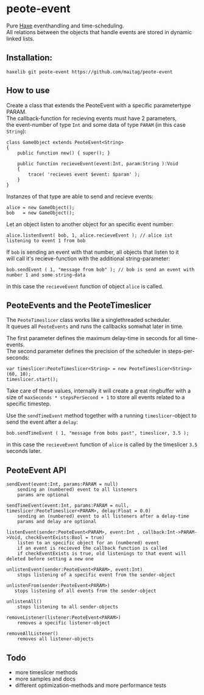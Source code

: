# peote-event

Pure [Haxe](http://haxe.org) eventhandling and time-scheduling.  
All relations between the objects that handle events are stored in dynamic linked lists.  


## Installation:
```
haxelib git peote-event https://github.com/maitag/peote-event
```


## How to use

Create a class that extends the PeoteEvent<PARAM> with a specific parametertype PARAM.  
The callback-function for recieving events must have 2 parameters,  
the event-number of type `Int` and some data of type `PARAM` (in this case `String`):
```
class GameObject extends PeoteEvent<String>
{
    public function new() { super(); }

	public function recieveEvent(event:Int, param:String ):Void 
	{
		trace( 'recieves event $event: $param' );
	}
}
```

Instanzes of that type are able to send and recieve events:
```
alice = new GameObject();
bob   = new GameObject();
```

Let an object listen to another object for an specific event number:
```
alice.listenEvent( bob, 1, alice.recieveEvent ); // alice ist listening to event 1 from bob
```

If `bob` is sending an event with that number, all objects that listen to it  
will call it's recieve-function with the additional string-parameter:
```
bob.sendEvent ( 1, "message from bob" ); // bob is send an event with number 1 and some string-data
```
in this case the `recieveEvent` function of object `alice` is called.




## PeoteEvents and the PeoteTimeslicer

The `PeoteTimeslicer` class works like a singlethreaded scheduler.  
It queues all `PeoteEvents` and runs the callbacks somwhat later in time.  
  
The first parameter defines the maximum delay-time in seconds for all time-events.  
The second parameter defines the precision of the scheduler in steps-per-seconds:
```
var timeslicer:PeoteTimeslicer<String> = new PeoteTimeslicer<String>(60, 10);
timeslicer.start();
```
Take care of these values, internally it will create a great ringbuffer with a  
size of `maxSeconds * stepsPerSecond + 1` to store all events related to a specific timestep.  
  

Use the `sendTimeEvent` method together with a running `timeslicer`-object to send the event after a `delay`:
```
bob.sendTimeEvent ( 1, "message from bobs past", timeslicer, 3.5 );
```
in this case the `recieveEvent` function of `alice` is called by the timeslicer `3.5` seconds later.  




## PeoteEvent API
```
sendEvent(event:Int, params:PARAM = null)
    sending an (numbered) event to all listeners
    params are optional

sendTimeEvent(event:Int, params:PARAM = null, timeslicer:PeoteTimeslicer<PARAM>, delay:Float = 0.0)
    sending an (numbered) event to all listeners after a delay-time
    params and delay are optional

listenEvent(sender:PeoteEvent<PARAM>, event:Int , callback:Int->PARAM->Void, checkEventExists:Bool = true)
    listen to an specific object for an (numbered) event
    if an event is recieved the callback function is called
	if checkEventExists is true, old listenings to that event will deleted before setting a new one
	
unlistenEvent(sender:PeoteEvent<PARAM>, event:Int)
    stops listening of a specific event from the sender-object

unlistenFrom(sender:PeoteEvent<PARAM>)
   stops listening of all events from the sender-object

unlistenAll()
    stops listening to all sender-objects

removeListener(listener:PeoteEvent<PARAM>)
    removes a specific listener-object

removeAllListener()
    removes all listener-objects
```



## Todo

- more timeslicer methods
- more samples and docs
- different optimization-methods and more performance tests
